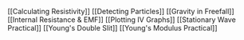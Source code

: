 [[Calculating Resistivity]]
[[Detecting Particles]]
[[Gravity in Freefall]]
[[Internal Resistance & EMF]]
[[Plotting IV Graphs]]
[[Stationary Wave Practical]]
[[Young's Double Slit]]
[[Young's Modulus Practical]]